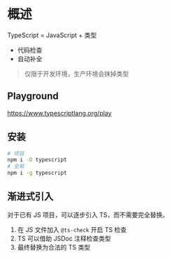 # 概述

TypeScript = JavaScript + 类型

- 代码检查
- 自动补全

> 仅限于开发环境，生产环境会抹掉类型

## Playground

https://www.typescriptlang.org/play

## 安装

```sh
# 项目
npm i -D typescript
# 全局
npm i -g typescript
```

## 渐进式引入

对于已有 JS 项目，可以逐步引入 TS，而不需要完全替换。

1. 在 JS 文件加入 `@ts-check` 开启 TS 检查
2. TS 可以借助 JSDoc 注释检查类型
3. 最终替换为合法的 TS 类型
